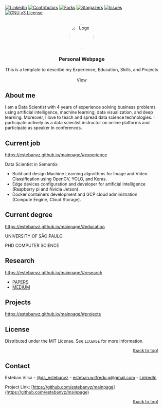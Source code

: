<div id="top"></div>

[![LinkedIn][linkedin-shield]][linkedin-url]
[![Contributors][contributors-shield]][contributors-url]
[![Forks][forks-shield]][forks-url]
[![Stargazers][stars-shield]][stars-url]
[![Issues][issues-shield]][issues-url]
[![GNU v3 License][license-shield]][license-url]



<!-- PROJECT LOGO -->
<br />
<div align="center">
  <a href="https://github.com/estebanvz/mainpage/">
    <img src="https://avatars.githubusercontent.com/u/65377832?s=400&u=12c57a2350bcd69068ced71f630ca0d5559e6621&v=4)}" alt="Logo" width="80" height="80" style="border-radius:100%">
  </a>

  <h3 align="center"> Personal Webpage
</h3>

  <p align="center">
    This is a template to describe my Experience, Education, Skills, and Projects
    <br />
    <!-- <a href="https://github.com/estebanvz/mainpage"><strong>Explore the docs »</strong></a>
    <br /> -->
    <br />
    <a href="https://estebanvz.github.io/mainpage/">View</a>
    <!-- ·
    <a href="https://github.com/estebanvz/mainpage/issues">Report Bug</a>
    ·
    <a href="https://github.com/estebanvz/mainpage/issues">Request Feature</a> -->
  </p>
</div>

## About me

I am a Data Scientist with 4 years of experience solving business problems using artificial intelligence, machine learning, data visualization, and deep learning. Moreover, I love to teach and spread data science technologies. I participate actively as a data scientist instructor on online platforms and participate as speaker in conferences.

## Current job
https://estebanvz.github.io/mainpage/#experience

Data Scientist in Semantix:
- Build and design Machine Learning algorithms for Image and Video Classification using OpenCV, YOLO, and Keras.
- Edge devices configuration and developer for artificial intelligence (Raspberry pi and Nvidia Jetson).
- Docker containers development and GCP cloud administration (Compute Engine, Cloud Storage).

## Current degree
https://estebanvz.github.io/mainpage/#education

UNIVERSITY OF SÃO PAULO

PHD COMPUTER SCIENCE

## Research
https://estebanvz.github.io/mainpage/#research

- [PAPERS](http://localhost:3000/#research)
- [MEDIUM](https://medium.com/@esteban.wilfredo.g)

## Projects

https://estebanvz.github.io/mainpage/#projects




<!-- TABLE OF CONTENTS
<details>
  <summary>Table of Contents</summary>
  <ol>
    <li>
      <a href="#about-the-project">About The Project</a>
      <ul>
        <li><a href="#built-with">Built With</a></li>
      </ul>
    </li>
    <li>
      <a href="#getting-started">Getting Started</a>
      <ul>
        <li><a href="#prerequisites">Prerequisites</a></li>
        <li><a href="#installation">Installation</a></li>
      </ul>
    </li>
    <li><a href="#usage">Usage</a></li>
    <li><a href="#roadmap">Roadmap</a></li>
    <li><a href="#contributing">Contributing</a></li>
    <li><a href="#license">License</a></li>
    <li><a href="#contact">Contact</a></li>
    <li><a href="#acknowledgments">Acknowledgments</a></li>
  </ol>
</details> -->

<!-- LICENSE -->
## License

Distributed under the MIT License. See `LICENSE` for more information.

<p align="right">(<a href="#top">back to top</a>)</p>



<!-- CONTACT -->
## Contact

Esteban Vilca - [@ds_estebanvz](https://twitter.com/ds_estebanvz) - [esteban.wilfredo.g@gmail.com](mailto:esteban.wilfredo.g@gmail.com) - [LinkedIn](https://linkedin.com/in/estebanvz)

Project Link: [https://github.com/estebanvz/mainpage](https://github.com/estebanvz/mainpage)

<p align="right">(<a href="#top">back to top</a>)</p>



<!-- MARKDOWN LINKS & IMAGES -->
<!-- https://www.markdownguide.org/basic-syntax/#reference-style-links -->
[contributors-shield]: https://img.shields.io/github/contributors/estebanvz/crypto_metrics.svg
[contributors-url]: https://github.com/estebanvz/mainpage/graphs/contributors
[forks-shield]: https://img.shields.io/github/forks/estebanvz/crypto_metrics.svg
[forks-url]: https://github.com/estebanvz/mainpage/network/members
[stars-shield]: https://img.shields.io/github/stars/estebanvz/crypto_metrics.svg
[stars-url]: https://github.com/estebanvz/mainpage/stargazers
[issues-shield]: https://img.shields.io/github/issues/estebanvz/crypto_metrics.svg
[issues-url]: https://github.com/estebanvz/mainpage/issues
[license-shield]: https://img.shields.io/github/license/estebanvz/crypto_metrics.svg
[license-url]: https://github.com/estebanvz/mainpage/blob/main/LICENSE
[linkedin-shield]: https://img.shields.io/badge/-LinkedIn-black.svg?=linkedin&colorB=888
[linkedin-url]: https://linkedin.com/in/estebanvz
[product-screenshot]: images/screenshot.png